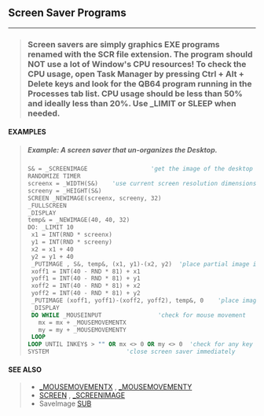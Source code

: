 ## Screen Saver Programs
---
<blockquote>

### Screen savers are simply graphics EXE programs renamed with the SCR file extension. The program should NOT use a lot of Window's CPU resources! To check the CPU usage, open Task Manager by pressing Ctrl + Alt + Delete keys and look for the QB64 program running in the Processes tab list. CPU usage should be less than 50% and ideally less than 20%. Use _LIMIT or SLEEP when needed.

</blockquote>

#### EXAMPLES

<blockquote>



##### Example: A screen saver that un-organizes the Desktop.
```vb
S& = _SCREENIMAGE                  'get the image of the desktop
RANDOMIZE TIMER
screenx = _WIDTH(S&)    'use current screen resolution dimensions
screeny = _HEIGHT(S&)
SCREEN _NEWIMAGE(screenx, screeny, 32)
_FULLSCREEN
_DISPLAY
temp& = _NEWIMAGE(40, 40, 32)
DO: _LIMIT 10
 x1 = INT(RND * screenx)
 y1 = INT(RND * screeny)
 x2 = x1 + 40
 y2 = y1 + 40
 _PUTIMAGE , S&, temp&, (x1, y1)-(x2, y2)  'place partial image into page box
 xoff1 = INT(40 - RND * 81) + x1
 yoff1 = INT(40 - RND * 81) + y1
 xoff2 = INT(40 - RND * 81) + x2
 yoff2 = INT(40 - RND * 81) + y2
 _PUTIMAGE (xoff1, yoff1)-(xoff2, yoff2), temp&, 0    'place image on the screen
 _DISPLAY
 DO WHILE _MOUSEINPUT                'check for mouse movement
   mx = mx + _MOUSEMOVEMENTX
   my = my + _MOUSEMOVEMENTY
 LOOP
LOOP UNTIL INKEY$ > "" OR mx <> 0 OR my <> 0  'check for any key press
SYSTEM                      'close screen saver immediately
```
  

</blockquote>

#### SEE ALSO

<blockquote>

* [_MOUSEMOVEMENTX](./_MOUSEMOVEMENTX.md) , [_MOUSEMOVEMENTY](./_MOUSEMOVEMENTY.md)
* [SCREEN](./SCREEN.md) , [_SCREENIMAGE](./_SCREENIMAGE.md)
* SaveImage [SUB](./SUB.md)

</blockquote>

